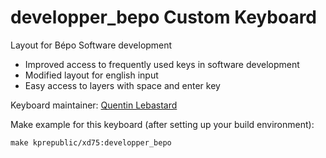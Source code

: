 # developper_bepo Custom Keyboard

Layout for Bépo Software development

* Improved access to frequently used keys in software development
* Modified layout for english input
* Easy access to layers with space and enter key

Keyboard maintainer: [Quentin Lebastard](https://github.com/lebastaq)

Make example for this keyboard (after setting up your build environment):

    make kprepublic/xd75:developper_bepo
